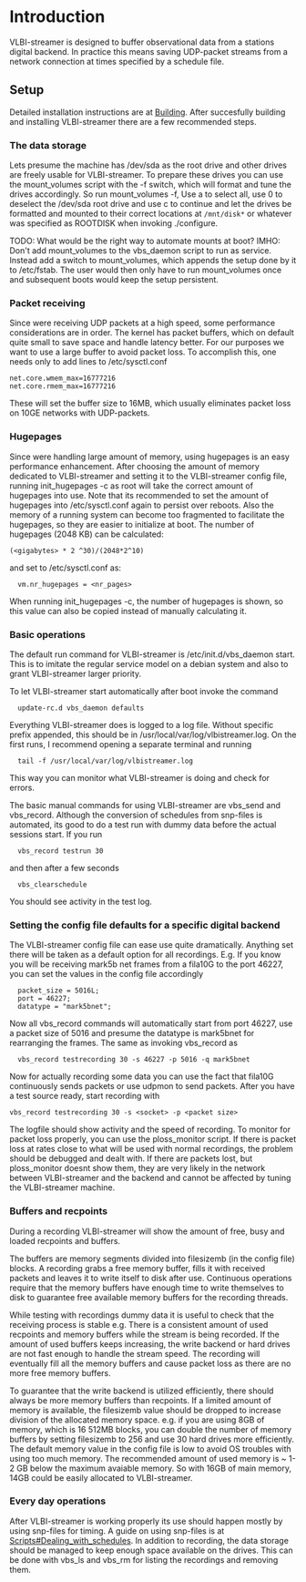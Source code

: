 # Introduction #

VLBI-streamer is designed to buffer observational data from a stations digital
backend. In practice this means saving UDP-packet streams from a network
connection at times specified by a schedule file.

## Setup ##

Detailed installation instructions are at [Building](Building.md). After succesfully building
and installing VLBI-streamer there are a few recommended steps.

### The data storage ###

Lets presume the machine has /dev/sda as the root drive and other drives are
freely usable for VLBI-streamer. To prepare these drives you can use the
mount\_volumes script with the -f switch, which will format and tune the drives
accordingly. So run mount\_volumes -f, Use a to select all, use 0 to deselect the
/dev/sda root drive and use c to continue and let the drives be formatted and
mounted to their correct locations at `/mnt/disk*` or whatever was specified as
ROOTDISK when invoking ./configure.

TODO: What would be the right way to automate mounts at boot? IMHO: Don't
add mount\_volumes to the vbs\_daemon script to run as service. Instead add a
switch to mount\_volumes, which appends the setup done by it to /etc/fstab. The
user would then only have to run mount\_volumes once and subsequent boots would
keep the setup persistent.

### Packet receiving ###

Since were receiving UDP packets at a high speed, some performance
considerations are in order. The kernel has packet buffers, which on default
quite small to save space and handle latency better. For our purposes we want to
use a large buffer to avoid packet loss. To accomplish this, one needs only to
add lines to /etc/sysctl.conf

```
net.core.wmem_max=16777216
net.core.rmem_max=16777216
```
These will set the buffer size to 16MB, which usually eliminates packet loss on
10GE networks with UDP-packets.

### Hugepages ###

Since were handling large amount of memory, using hugepages is an easy
performance enhancement. After choosing the amount of memory dedicated to
VLBI-streamer and setting it to the VLBI-streamer config file, running
init\_hugepages -c as root will take the correct amount of hugepages into use.
Note that its recommended to set the amount of hugepages into /etc/sysctl.conf
again to persist over reboots. Also the memory of a running system can become
too fragmented to facilitate the hugepages, so they are easier to initialize at
boot. The number of hugepages (2048 KB) can be calculated:
```
(<gigabytes> * 2 ^30)/(2048*2^10)
```
and set to /etc/sysctl.conf as:
```
  vm.nr_hugepages = <nr_pages>
```
When running init\_hugepages -c, the number of hugepages is shown, so this value
can also be copied instead of manually calculating it.

### Basic operations ###

The default run command for VLBI-streamer is /etc/init.d/vbs\_daemon start. This
is to imitate the regular service model on a debian system and also to grant
VLBI-streamer larger priority.

To let VLBI-streamer start automatically after boot invoke the command
```
  update-rc.d vbs_daemon defaults
```

Everything VLBI-streamer does is logged to a log file. Without specific prefix
appended, this should be in /usr/local/var/log/vlbistreamer.log. On the first
runs, I recommend opening a separate terminal and running
```
  tail -f /usr/local/var/log/vlbistreamer.log 
```
This way you can monitor what VLBI-streamer is doing and check for errors.


The basic manual commands for using VLBI-streamer are vbs\_send and vbs\_record.
Although the conversion of schedules from snp-files is automated, its good to do
a test run with dummy data before the actual sessions start. If you run
```
  vbs_record testrun 30
```
and then after a few seconds
```
  vbs_clearschedule
```
You should see activity in the test log.

### Setting the config file defaults for a specific digital backend ###
The VLBI-streamer config file can ease use quite dramatically. Anything set
there will be taken as a default option for all recordings. E.g. If you know you
will be receiving mark5b net frames from a fila10G to the port 46227, you can
set the values in the config file accordingly
```
  packet_size = 5016L;
  port = 46227;
  datatype = "mark5bnet";
```
Now all vbs\_record commands will automatically start from port 46227, use a
packet size of 5016 and presume the datatype is mark5bnet for rearranging the
frames. The same as invoking vbs\_record as
```
  vbs_record testrecording 30 -s 46227 -p 5016 -q mark5bnet
```

Now for actually recording some data you can use the fact that fila10G continuously
sends packets or use udpmon to send packets. After you have a test source ready,
start recording with
```
vbs_record testrecording 30 -s <socket> -p <packet size>
```

The logfile should show activity and the speed of recording. To monitor for
packet loss properly, you can use the ploss\_monitor script. If there is packet
loss at rates close to what will be used with normal recordings, the problem
should be debugged and dealt with. If there are packets lost, but ploss\_monitor
doesnt show them, they are very likely in the network between VLBI-streamer and
the backend and cannot be affected by tuning the VLBI-streamer machine.

### Buffers and recpoints ###
During a recording VLBI-streamer will show the amount of free, busy and loaded
recpoints and buffers.

The buffers are memory segments divided into filesizemb (in the config file)
blocks. A recording grabs a free memory buffer, fills it with received packets
and leaves it to write itself to disk after use. Continuous operations require
that the memory buffers have enough time to write themselves to disk to
guarantee free available memory buffers for the recording threads.

While testing with recordings dummy data it is useful to check that the
receiving process is stable e.g. There is a consistent amount of used recpoints
and memory buffers while the stream is being recorded. If the amount of used
buffers keeps increasing, the write backend or hard drives are not fast enough
to handle the stream speed. The recording will eventually fill all the memory
buffers and cause packet loss as there are no more free memory buffers.

To guarantee that the write backend is utilized efficiently, there should always
be more memory buffers than recpoints. If a limited amount of memory is
available, the filesizemb value should be dropped to increase division of the
allocated memory space. e.g. if you are using 8GB of memory, which is 16 512MB
blocks, you can double the number of memory buffers by setting filesizemb to 256
and use 30 hard drives more efficiently. The default memory value in the config
file is low to avoid OS troubles with using too much memory. The recommended
amount of used memory is ~ 1-2 GB below the maximum avaiable memory. So with
16GB of main memory, 14GB could be easily allocated to VLBI-streamer.
### Every day operations ###
After VLBI-streamer is working properly its use should happen mostly by using snp-files for timing. A guide on using snp-files is at [Scripts#Dealing\_with\_schedules](Scripts#Dealing_with_schedules.md). In addition to recording, the data storage should be managed to keep enough space available on the drives. This can be done with vbs\_ls and vbs\_rm for listing the recordings and removing them.